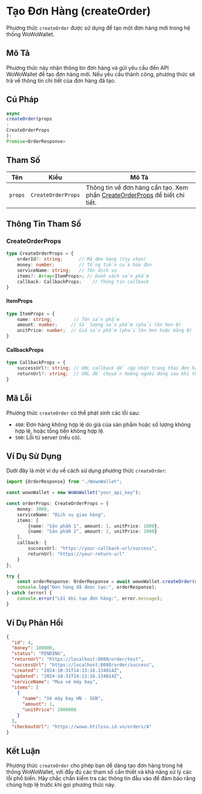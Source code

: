 # Tạo Đơn Hàng (createOrder)

Phương thức `createOrder` được sử dụng để tạo một đơn hàng mới trong hệ thống WoWoWallet.

## Mô Tả

Phương thức này nhận thông tin đơn hàng và gửi yêu cầu đến API WoWoWallet để tạo đơn hàng mới. Nếu yêu cầu thành công,
phương thức sẽ trả về thông tin chi tiết của đơn hàng đã tạo.

## Cú Pháp

```typescript
async
createOrder(props
:
CreateOrderProps
):
Promise<OrderResponse>
```

## Tham Số

| Tên     | Kiểu               | Mô Tả                                                                                           |
|---------|--------------------|-------------------------------------------------------------------------------------------------|
| `props` | `CreateOrderProps` | Thông tin về đơn hàng cần tạo. Xem phần [CreateOrderProps](#createorderprops) để biết chi tiết. |

## Thông Tin Tham Số

### CreateOrderProps

```typescript
type CreateOrderProps = {
    orderId?: string;      // Mã đơn hàng (tùy chọn)
    money: number;         // Tổng tiền của hóa đơn
    serviceName: string;   // Tên dịch vụ
    items?: Array<ItemProps>; // Danh sách sản phẩm
    callback: CallbackProps;    // Thông tin callback
}
```

#### ItemProps

```typescript
type ItemProps = {
    name: string;        // Tên sản phẩm
    amount: number;     // Số lượng sản phẩm (phải lớn hơn 0)
    unitPrice: number;  // Giá sản phẩm (phải lớn hơn hoặc bằng 0)
}
```

#### CallbackProps

```typescript
type CallbackProps = {
    successUrl?: string; // URL callback để cập nhật trạng thái đơn hàng khi thanh toán thành công
    returnUrl?: string;  // URL để chuyển hướng người dùng sau khi thanh toán xong
}
```

## Mã Lỗi

Phương thức `createOrder` có thể phát sinh các lỗi sau:

- `400`: Đơn hàng không hợp lệ do giá của sản phẩm hoặc số lượng không hợp lệ, hoặc tổng tiền không hợp lệ.
- `500`: Lỗi từ server (nếu có).

## Ví Dụ Sử Dụng

Dưới đây là một ví dụ về cách sử dụng phương thức `createOrder`:

```typescript
import {OrderResponse} from "./WowoWallet";

const wowoWallet = new WoWoWallet("your_api_key");

const orderProps: CreateOrderProps = {
    money: 3000,
    serviceName: "Dịch vụ giao hàng",
    items: [
        {name: "Sản phẩm 1", amount: 1, unitPrice: 1000},
        {name: "Sản phẩm 2", amount: 2, unitPrice: 1000}
    ],
    callback: {
        successUrl: "https://your-callback-url/success",
        returnUrl: "https://your-return-url"
    }
};

try {
    const orderResponse: OrderResponse = await wowoWallet.createOrder(orderProps);
    console.log("Đơn hàng đã được tạo:", orderResponse);
} catch (error) {
    console.error("Lỗi khi tạo đơn hàng:", error.message);
}
```

## Ví Dụ Phản Hồi

```json
{
  "id": 4,
  "money": 100000,
  "status": "PENDING",
  "returnUrl": "https://localhost:8080/order/test",
  "successUrl": "https://localhost:8080/order/success",
  "created": "2024-10-31T14:13:16.134014Z",
  "updated": "2024-10-31T14:13:16.134014Z",
  "serviceName": "Mua vé máy bay",
  "items": [
    {
      "name": "Vé máy bay HN - SGN",
      "amount": 1,
      "unitPrice": 2000000
    }
  ],
  "checkoutUrl": "https://wowo.htilssu.id.vn/orders/4"
}
```

## Kết Luận

Phương thức `createOrder` cho phép bạn dễ dàng tạo đơn hàng trong hệ thống WoWoWallet, với đầy đủ các tham số cần thiết
và khả năng xử lý các lỗi phổ biến. Hãy chắc chắn kiểm tra các thông tin đầu vào để đảm bảo rằng chúng hợp lệ trước khi
gọi phương thức này.

